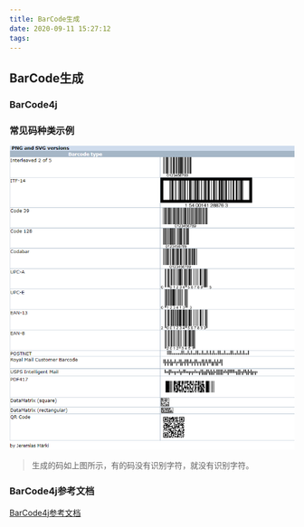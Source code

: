 ```yaml
---
title: BarCode生成
date: 2020-09-11 15:27:12
tags: 
---
```


## BarCode生成

### BarCode4j

### 常见码种类示例
![场景码种类示例](../images/barCode4j.png)

> 生成的码如上图所示，有的码没有识别字符，就没有识别字符。
>
>
### BarCode4j参考文档
[BarCode4j参考文档](http://barcode4j.sourceforge.net/trunk/barcode-xml.html)